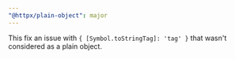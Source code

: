 ```yaml
---
"@httpx/plain-object": major
---
```


This fix an issue with `{ [Symbol.toStringTag]: 'tag' }` that wasn't considered as a plain object.
